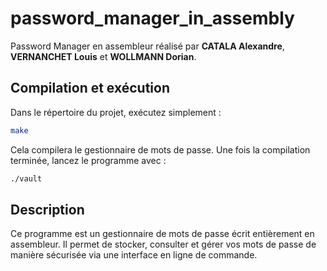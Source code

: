 
# password_manager_in_assembly

Password Manager en assembleur réalisé par **CATALA Alexandre**, **VERNANCHET Louis** et **WOLLMANN Dorian**.

## Compilation et exécution

Dans le répertoire du projet, exécutez simplement :

```bash
make
```

Cela compilera le gestionnaire de mots de passe.
Une fois la compilation terminée, lancez le programme avec :

```bash
./vault
```

## Description

Ce programme est un gestionnaire de mots de passe écrit entièrement en assembleur.
Il permet de stocker, consulter et gérer vos mots de passe de manière sécurisée via une interface en ligne de commande.
